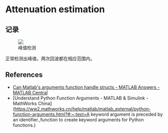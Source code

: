 # Attenuation estimation

## 记录

<figure>
    <img src="../fig/peaks.jpg" style='max-width: 70%;'>
    <figcaption>峰值检测</figcaption>
</figure>

正常检测出峰值，两次回波都在相应范围内。

## References

- [Can Matlab's arguments function handle structs - MATLAB Answers - MATLAB Central](https://ww2.mathworks.cn/matlabcentral/answers/520619-can-matlab-s-arguments-function-handle-structs)
- [Understand Python Function Arguments - MATLAB & Simulink - MathWorks China](https://ww2.mathworks.cn/help/matlab/matlab_external/python-function-arguments.html?#:~:text=A keyword argument is preceded by an identifier.,function to create keyword arguments for Python functions.)
